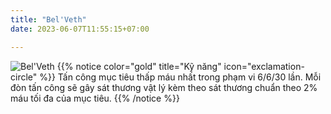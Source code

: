 ```yaml
---
title: "Bel'Veth"
date: 2023-06-07T11:55:15+07:00

---
```

![Bel'Veth](https://storage.googleapis.com/www.publish.nocodesites.co.uk/prod/2542/files/d0188f365d89b6454bea06e42d2db8618f2274cfe84cc94abe59e86ec42d64cbc02f8a166c3833b6b889cb5b7e301282cf6affb202c651efde3a709e54e1f67c.png)
{{% notice color="gold" title="Kỹ năng" icon="exclamation-circle" %}}
Tấn công mục tiêu thấp máu nhất trong phạm vi 6/6/30 lần. Mỗi đòn tấn công sẽ gây sát thương vật lý kèm theo sát thương chuẩn theo 2% máu tối đa của mục tiêu.
{{% /notice %}}

